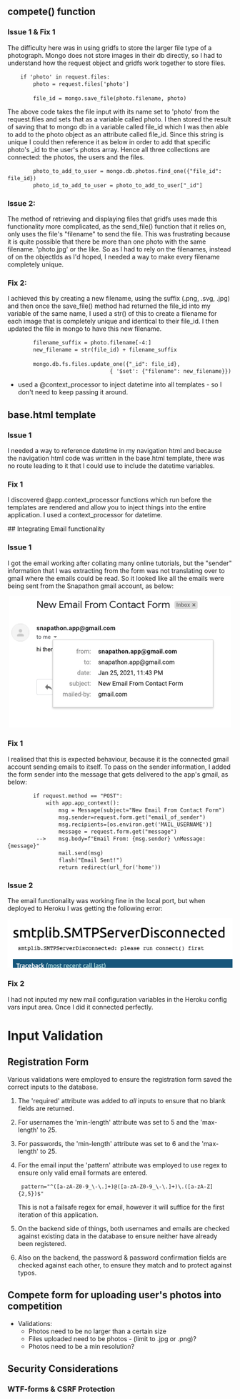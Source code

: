 ## compete() function

### Issue 1 & Fix 1

The difficulty here was in using gridfs to store the larger file type of a photograph. Mongo does not store images in their db directly, so I had to understand 
how the request object and gridfs work together to store files. 

        if 'photo' in request.files:
            photo = request.files['photo']

            file_id = mongo.save_file(photo.filename, photo)

The above code takes the file input with its name set to 'photo' from the request.files and sets that as a variable called photo. I then stored the result of saving that 
to mongo db in a variable called file_id which I was then able to add to the photo object as an attribute called file_id. Since this string is unique I could then reference it as below
in order to add that specific photo's _id to the user's photos array. Hence all three collections are connected: the photos, the users and the files.

            photo_to_add_to_user = mongo.db.photos.find_one({"file_id": file_id})
            photo_id_to_add_to_user = photo_to_add_to_user["_id"]


### Issue 2:

The method of retrieving and displaying files that gridfs uses made this functionality more complicated, as the send_file() function that it relies on, only uses the file's "filename"
to send the file. This was frustrating because it is quite possible that there be more than one photo with the same filename. 'photo.jpg' or the like. So as I had to rely on the filenames, 
instead of on the objectIds as I'd hoped, I needed a way to make every filename completely unique. 

### Fix 2:

I achieved this by creating a new filename, using the suffix (.png, .svg, .jpg) and then once the save_file() method had returned the file_id into my variable of the same name, I used a str() of 
this to create a filename for each image that is completely unique and identical to their file_id. I then updated the file in mongo to have this new filename. 

            filename_suffix = photo.filename[-4:]
            new_filename = str(file_id) + filename_suffix
             
            mongo.db.fs.files.update_one({"_id": file_id},
                                    { '$set': {"filename": new_filename}})



- used a @context_processor to inject datetime into all templates - so I don't need to keep passing it around.



## base.html template

### Issue 1 
I needed a way to reference datetime in my navigation html and because the navigation html code was written in the base.html template, there was no route leading to it that I could use to include the datetime 
variables. 

### Fix 1 

I discovered @app.context_processor functions which run before the templates are rendered and allow you to inject things into the entire application. I used a context_processor for datetime. 

## Integrating Email functionality

### Issue 1
I got the email working after collating many online tutorials, but the "sender" information that I was extracting from the form was not translating over to gmail where the emails could be read. So it looked like all 
the emails were being sent from the Snapathon gmail account, as below:

<p align="center">
  <img src="static/images/issues/email-issue2.png">
</p>


### Fix 1
I realised that this is expected behaviour, because it is the connected gmail account sending emails to itself. To pass on the sender information, I added the form sender into the message that gets delivered to the app's gmail, as below: 

            if request.method == "POST":
                with app.app_context():
                    msg = Message(subject="New Email From Contact Form")
                    msg.sender=request.form.get("email_of_sender")
                    msg.recipients=[os.environ.get('MAIL_USERNAME')]
                    message = request.form.get("message")
             -->    msg.body=f"Email From: {msg.sender} \nMessage: {message}"
                    mail.send(msg)
                    flash("Email Sent!")
                    return redirect(url_for('home'))

### Issue 2 
The email functionality was working fine in the local port, but when deployed to Heroku I was getting the following error: 

<p align="center">
  <img src="static/images/issues/email-error.png">
</p>

### Fix 2
I had not inputed my new mail configuration variables in the Heroku config vars input area. Once I did it connected perfectly.

# Input Validation

## Registration Form

Various validations were employed to ensure the registration form saved the correct inputs to the database. 

1. The 'required' attribute was added to *all* inputs to ensure that no blank fields are returned. 

2. For usernames the 'min-length' attribute was set to 5 and the 'max-length' to 25.

3. For passwords, the 'min-length' attribute was set to 6 and the 'max-length' to 25.

4. For the email input the 'pattern' attribute was employed to use regex to ensure only valid email formats are entered. 

        pattern="^([a-zA-Z0-9_\-\.]+)@([a-zA-Z0-9_\-\.]+)\.([a-zA-Z]{2,5})$"

    This is not a failsafe regex for email, however it will suffice for the first iteration of this application. 

5. On the backend side of things, both usernames and emails are checked against existing data in the database to ensure neither have already been registered. 

6. Also on the backend, the password & password confirmation fields are checked against each other, to ensure they match and to protect against typos. 

## Compete form for uploading user's photos into competition

- Validations:
    - Photos need to be no larger than a certain size
    - Files uploaded need to be photos - (limit to .jpg or .png)?
    - Photos need to be a min resolution? 

## Security Considerations

### WTF-forms & CSRF Protection

